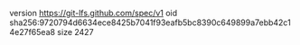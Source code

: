 version https://git-lfs.github.com/spec/v1
oid sha256:9720794d6634ece8425b7041f93eafb5bc8390c649899a7ebb42c14e27f65ea8
size 2427
